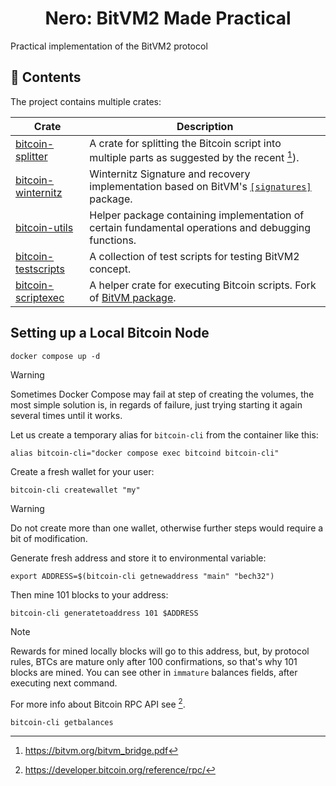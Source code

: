 <center>
<h1> Nero: BitVM2 Made Practical </h1>
</center>

Practical implementation of the BitVM2 protocol

## :file_folder: Contents

The project contains multiple crates:

| Crate | Description |
| --- | --- |
| [bitcoin-splitter](bitcoin-splitter/README.md) | A crate for splitting the Bitcoin script into multiple parts as suggested by the recent [^1]). |
| [bitcoin-winternitz](bitcoin-winternitz) | Winternitz Signature and recovery implementation based on BitVM's [`[signatures]`](https://github.com/BitVM/BitVM/tree/main/src/signatures) package. |
| [bitcoin-utils](bitcoin-utils) | Helper package containing implementation of certain fundamental operations and debugging functions. |
| [bitcoin-testscripts](bitcoin-testscripts) | A collection of test scripts for testing BitVM2 concept. |
| [bitcoin-scriptexec](bitcoin-scriptexec) | A helper crate for executing Bitcoin scripts. Fork of [BitVM package](https://github.com/BitVM/rust-bitcoin-scriptexec). |

## Setting up a Local Bitcoin Node

```shell
docker compose up -d
```

> [!WARNING]
> Sometimes Docker Compose may fail at step of creating the volumes, the most simple solution is, in regards of failure, just trying starting it again several times until it works.

Let us create a temporary alias for `bitcoin-cli` from the container like this:

```shell
alias bitcoin-cli="docker compose exec bitcoind bitcoin-cli"
```

Create a fresh wallet for your user:

```shell
bitcoin-cli createwallet "my"
```

> [!WARNING]
> Do not create more than one wallet, otherwise further steps would require
> a bit of modification.

Generate fresh address and store it to environmental variable:

```shell
export ADDRESS=$(bitcoin-cli getnewaddress "main" "bech32")
```

Then mine 101 blocks to your address:

```shell
bitcoin-cli generatetoaddress 101 $ADDRESS
```

> [!NOTE]
> Rewards for mined locally blocks will go to this address, but, by protocol rules, BTCs are mature only after 100 confirmations, so that's why 101 blocks are mined. You can see other in  `immature` balances fields, after executing next command.
>
> For more info about Bitcoin RPC API see [^2].

```shell
bitcoin-cli getbalances
```

[^1]: https://bitvm.org/bitvm_bridge.pdf
[^2]: https://developer.bitcoin.org/reference/rpc/
